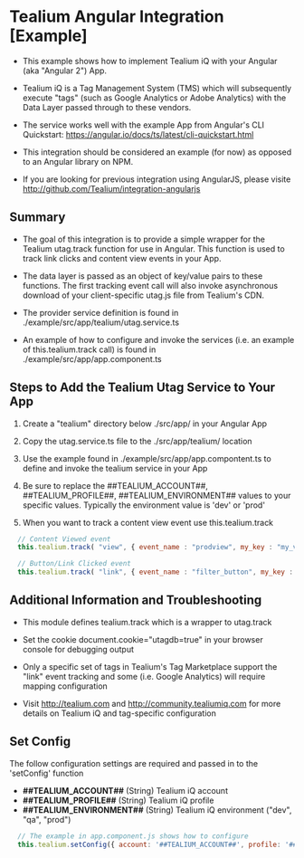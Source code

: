 # Tealium Angular Integration [Example]

* This example shows how to implement Tealium iQ with your Angular (aka "Angular 2") App.

* Tealium iQ is a Tag Management System (TMS) which will subsequently execute "tags" (such as Google Analytics or Adobe Analytics) with the Data Layer passed through to these vendors.

* The service works well with the example App from Angular's CLI Quickstart: https://angular.io/docs/ts/latest/cli-quickstart.html

* This integration should be considered an example (for now) as opposed to an Angular library on NPM.

* If you are looking for previous integration using AngularJS, please visite http://github.com/Tealium/integration-angularjs

## Summary

* The goal of this integration is to provide a simple wrapper for the Tealium utag.track function for use in Angular.  This function is used to track link clicks and content view events in your App.

* The data layer is passed as an object of key/value pairs to these functions.  The first tracking event call will also invoke asynchronous download of your client-specific utag.js file from Tealium's CDN.

* The provider service definition is found in ./example/src/app/tealium/utag.service.ts

* An example of how to configure and invoke the services (i.e. an example of this.tealium.track call) is found in ./example/src/app/app.component.ts

## Steps to Add the Tealium Utag Service to Your App

1. Create a "tealium" directory below ./src/app/ in your Angular App

2. Copy the utag.service.ts file to the ./src/app/tealium/ location

3. Use the example found in ./example/src/app/app.compontent.ts to define and invoke the tealium service in your App

4. Be sure to replace the ##TEALIUM_ACCOUNT##, ##TEALIUM_PROFILE##, ##TEALIUM_ENVIRONMENT## values to your specific values.  Typically the environment value is 'dev' or 'prod'

5. When you want to track a content view event use this.tealium.track

```javascript
  // Content Viewed event
  this.tealium.track( "view", { event_name : "prodview", my_key : "my_value", my_products_displayed : ["p1", "p2"] });

  // Button/Link Clicked event
  this.tealium.track( "link", { event_name : "filter_button", my_key : "my_value", my_filters_selected : ["f1", "f2"] });
```


## Additional Information and Troubleshooting

* This module defines tealium.track which is a wrapper to utag.track

* Set the cookie document.cookie="utagdb=true" in your browser console for debugging output

* Only a specific set of tags in Tealium's Tag Marketplace support the "link" event tracking and some (i.e. Google Analytics) will require mapping configuration

* Visit http://tealium.com and http://community.tealiumiq.com for more details on Tealium iQ and tag-specific configuration


## Set Config

The follow configuration settings are required and passed in to the 'setConfig' function

- **##TEALIUM_ACCOUNT##** (String) Tealium iQ account
- **##TEALIUM_PROFILE##** (String) Tealium iQ profile
- **##TEALIUM_ENVIRONMENT##** (String) Tealium iQ environment ("dev", "qa", "prod")

```javascript
  // The example in app.component.js shows how to configure
  this.tealium.setConfig({ account: '##TEALIUM_ACCOUNT##', profile: '##TEALIUM_PROFILE##', environment: '##TEALIUM_ENVIRONMENT##' });
```

